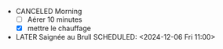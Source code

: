 - CANCELED Morning
  * [ ] Aérer 10 minutes 
  * [x] mettre le chauffage
- LATER Saignée au Brull
  SCHEDULED: <2024-12-06 Fri 11:00>